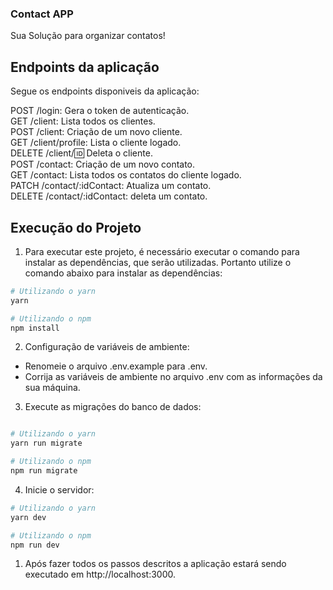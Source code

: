 ### Contact APP

Sua Solução para organizar contatos!

## Endpoints da aplicação

Segue os endpoints disponiveis da aplicação:

POST /login: Gera o token de autenticação.\
GET /client: Lista todos os clientes.\
POST /client: Criação de um novo cliente.\
GET /client/profile: Lista o cliente logado.\
DELETE /client/:id: Deleta o cliente.\
POST /contact: Criação de um novo contato.\
GET /contact: Lista todos os contatos do cliente logado.\
PATCH /contact/:idContact: Atualiza um contato.\
DELETE /contact/:idContact: deleta um contato.

## Execução do Projeto

1. Para executar este projeto, é necessário executar o comando para instalar as dependências, que serão utilizadas. Portanto utilize o comando abaixo para instalar as dependências:

```bash
# Utilizando o yarn
yarn

# Utilizando o npm
npm install
```

2. Configuração de variáveis de ambiente:

- Renomeie o arquivo .env.example para .env.
- Corrija as variáveis de ambiente no arquivo .env com as informações da sua máquina.

3. Execute as migrações do banco de dados:

```bash

# Utilizando o yarn
yarn run migrate

# Utilizando o npm
npm run migrate
```

4. Inicie o servidor:

```bash
# Utilizando o yarn
yarn dev

# Utilizando o npm
npm run dev
```

1. Após fazer todos os passos descritos a aplicação estará sendo executado em http://localhost:3000.
